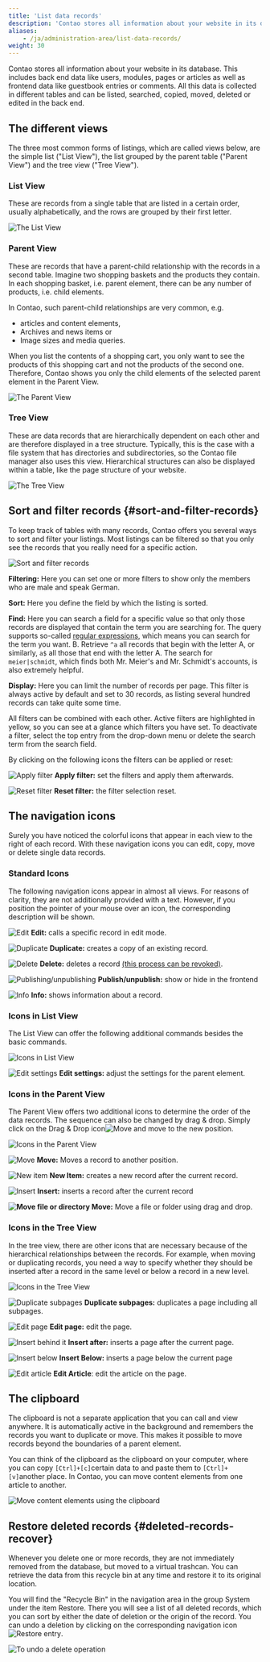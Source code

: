 ```yaml
---
title: 'List data records'
description: 'Contao stores all information about your website in its database. This includes back end data like users, modules, pages or articles as well as front end data like guestbook entries or comments.'
aliases:
    - /ja/administration-area/list-data-records/
weight: 30
---
```


Contao stores all information about your website in its database. This includes back end data like users, modules, pages or articles as well as frontend data like guestbook entries or comments. All this data is collected in different tables and can be listed, searched, copied, moved, deleted or edited in the back end.

## The different views

The three most common forms of listings, which are called views below, are the simple list ("List View"), the list grouped by the parent table ("Parent View") and the tree view ("Tree View").

### List View

These are records from a single table that are listed in a certain order, usually alphabetically, and the rows are grouped by their first letter.

![The List View](/ja/administration-area/images/en/the-list-view.png?classes=shadow)

### Parent View

These are records that have a parent-child relationship with the records in a second table. Imagine two shopping baskets and the products they contain. In each shopping basket, i.e. parent element, there can be any number of products, i.e. child elements.

In Contao, such parent-child relationships are very common, e.g.

- articles and content elements,
- Archives and news items or
- Image sizes and media queries.

When you list the contents of a shopping cart, you only want to see the products of this shopping cart and not the products of the second one. Therefore, Contao shows you only the child elements of the selected parent element in the Parent View.

![The Parent View](/ja/administration-area/images/en/the-parent-view.png?classes=shadow)

### Tree View

These are data records that are hierarchically dependent on each other and are therefore displayed in a tree structure. Typically, this is the case with a file system that has directories and subdirectories, so the Contao file manager also uses this view. Hierarchical structures can also be displayed within a table, like the page structure of your website.

![The Tree View](/ja/administration-area/images/en/the-tree-view.png?classes=shadow)

## Sort and filter records {#sort-and-filter-records}

To keep track of tables with many records, Contao offers you several ways to sort and filter your listings. Most listings can be filtered so that you only see the records that you really need for a specific action.

![Sort and filter records](/ja/administration-area/images/en/sort-and-filter-records.png?classes=shadow)

**Filtering:** Here you can set one or more filters to show only the members who are male and speak German.

**Sort:** Here you define the field by which the listing is sorted.

**Find:** Here you can search a field for a specific value so that only those records are displayed that contain the term you are searching for. The query supports so-called [regular expressions](https://regexone.com/), which means you can search for the term you want. B. Retrieve `^a` all records that begin with the letter A, or similarly, `a$` all those that end with the letter A. The search for `meier|schmidt`, which finds both Mr. Meier's and Mr. Schmidt's accounts, is also extremely helpful.

**Display:** Here you can limit the number of records per page. This filter is always active by default and set to 30 records, as listing several hundred records can take quite some time.

All filters can be combined with each other. Active filters are highlighted in yellow, so you can see at a glance which filters you have set. To deactivate a filter, select the top entry from the drop-down menu or delete the search term from the search field.

By clicking on the following icons the filters can be applied or reset:

![Apply filter](/ja/icons/filter-apply.svg?classes=icon) **Apply filter:** set the filters and apply them afterwards.

![Reset filter](/ja/icons/filter-reset.svg?classes=icon) **Reset filter:** the filter selection reset.

## The navigation icons

Surely you have noticed the colorful icons that appear in each view to the right of each record. With these navigation icons you can edit, copy, move or delete single data records.

### Standard Icons

The following navigation icons appear in almost all views. For reasons of clarity, they are not additionally provided with a text. However, if you position the pointer of your mouse over an icon, the corresponding description will be shown.

![Edit](/ja/icons/edit.svg?classes=icon) **Edit:** calls a specific record in edit mode.

![Duplicate](/ja/icons/copy.svg?classes=icon) **Duplicate:** creates a copy of an existing record.

![Delete](/ja/icons/delete.svg?classes=icon) **Delete:** deletes a record [(this process can be revoked)](#deleted-records-recover).

![Publishing/unpublishing](/ja/icons/visible.svg?classes=icon) **Publish/unpublish:** show or hide in the frontend

![Info](/ja/icons/show.svg?classes=icon) **Info:** shows information about a record.

### Icons in List View

The List View can offer the following additional commands besides the basic commands.

![Icons in List View](/ja/administration-area/images/en/icons-in-the-list-view.png?classes=shadow)

![Edit settings](/ja/icons/header.svg?classes=icon) **Edit settings:** adjust the settings for the parent element.

### Icons in the Parent View

The Parent View offers two additional icons to determine the order of the data records. The sequence can also be changed by drag &amp; drop. Simply click on the Drag &amp; Drop icon![Move](/ja/icons/drag.svg?classes=icon) and move to the new position.

![Icons in the Parent View](/ja/administration-area/images/en/icons-in-the-parent-view.png?classes=shadow)

![Move](/ja/icons/cut.svg?classes=icon) **Move:** Moves a record to another position.

![New item](/ja/icons/new.svg?classes=icon) **New Item:** creates a new record after the current record.

![Insert](/ja/icons/pasteafter.svg?classes=icon) **Insert:** inserts a record after the current record

**![Move file or directory](/ja/icons/drag.svg?classes=icon) Move:** Move a file or folder using drag and drop.

### Icons in the Tree View

In the tree view, there are other icons that are necessary because of the hierarchical relationships between the records. For example, when moving or duplicating records, you need a way to specify whether they should be inserted after a record in the same level or below a record in a new level.

![Icons in the Tree View](/ja/administration-area/images/en/icons-in-the-tree-view.png?classes=shadow)

![Duplicate subpages](/ja/icons/copychilds.svg?classes=icon) **Duplicate subpages:** duplicates a page including all subpages.

![Edit page](/ja/icons/article.svg?classes=icon) **Edit page:** edit the page.

![Insert behind it](/ja/icons/pasteafter.svg?classes=icon) **Insert after:** inserts a page after the current page.

![Insert below](/ja/icons/pasteinto.svg?classes=icon) **Insert Below:** inserts a page below the current page

![Edit article](/ja/icons/article.svg?classes=icon) **Edit Article**: edit the article on the page.

## The clipboard

The clipboard is not a separate application that you can call and view anywhere. It is automatically active in the background and remembers the records you want to duplicate or move. This makes it possible to move records beyond the boundaries of a parent element.

You can think of the clipboard as the clipboard on your computer, where you can copy `[Ctrl]+[c]`certain data to and paste them to `[Ctrl]+[v]`another place. In Contao, you can move content elements from one article to another.

![Move content elements using the clipboard](/ja/administration-area/images/en/move-records-with-the-clipboard.png?classes=shadow)

## Restore deleted records {#deleted-records-recover}

Whenever you delete one or more records, they are not immediately removed from the database, but moved to a virtual trashcan. You can retrieve the data from this recycle bin at any time and restore it to its original location.

You will find the "Recycle Bin" in the navigation area in the group System under the item Restore. There you will see a list of all deleted records, which you can sort by either the date of deletion or the origin of the record. You can undo a deletion by clicking on the corresponding navigation icon![Restore entry](/ja/icons/undo.svg?classes=icon).

![To undo a delete operation](/ja/administration-area/images/en/restore-deleted-records.png?classes=shadow)
